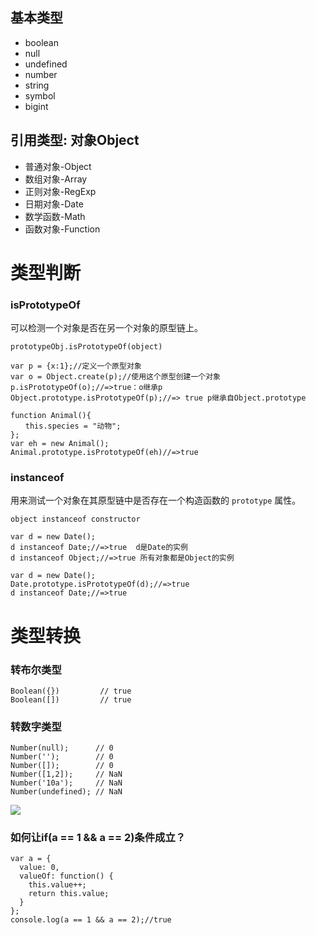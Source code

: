 ## 基本类型

- boolean
- null
- undefined
- number
- string
- symbol
- bigint

## 引用类型: 对象Object

- 普通对象-Object
- 数组对象-Array
- 正则对象-RegExp
- 日期对象-Date
- 数学函数-Math
- 函数对象-Function



# 类型判断

### isPrototypeOf

可以检测一个对象是否在另一个对象的原型链上。

`prototypeObj.isPrototypeOf(object)`

```
var p = {x:1};//定义一个原型对象
var o = Object.create(p);//使用这个原型创建一个对象
p.isPrototypeOf(o);//=>true：o继承p
Object.prototype.isPrototypeOf(p);//=> true p继承自Object.prototype

function Animal(){
　　this.species = "动物";
};
var eh = new Animal();
Animal.prototype.isPrototypeOf(eh)//=>true
```



### instanceof 

用来测试一个对象在其原型链中是否存在一个构造函数的 `prototype` 属性。

`object instanceof constructor`

```
var d = new Date();
d instanceof Date;//=>true  d是Date的实例
d instanceof Object;//=>true 所有对象都是Object的实例

var d = new Date();
Date.prototype.isPrototypeOf(d);//=>true
d instanceof Date;//=>true
```



# 类型转换

### 转布尔类型

```
Boolean({})		    // true
Boolean([])		    // true
```

### 转数字类型

```
Number(null);      // 0  
Number('');        // 0  
Number([]);        // 0 
Number([1,2]);     // NaN
Number('10a');     // NaN
Number(undefined); // NaN
```



![](https://user-gold-cdn.xitu.io/2019/10/20/16de9512eaf1158a?imageView2/0/w/1280/h/960/format/webp/ignore-error/1)



### 如何让if(a == 1 && a == 2)条件成立？

```
var a = {
  value: 0,
  valueOf: function() {
    this.value++;
    return this.value;
  }
};
console.log(a == 1 && a == 2);//true
```


